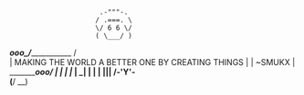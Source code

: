                           .-"""-.
                         / .===. \
                         \/ 6 6 \/
                         ( \___/ )
  ___________________ooo__\_____/________________________
 /                                                       \
|    MAKING THE WORLD A BETTER ONE BY CREATING THINGS     |
|                                               ~SMUKX    |
 \_________________________________ooo___________________/
                          |  |  |
                          |_ | _|
                          |  |  |
                          |__|__| 
                          /-'Y'-\
                         (__/ \__)
